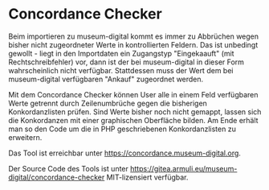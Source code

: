 # Concordance Checker

Beim importieren zu museum-digital kommt es immer zu Abbrüchen wegen bisher nicht zugeordneter Werte in kontrollierten Feldern. Das ist unbedingt gewollt - liegt in den Importdaten ein Zugangstyp "Eingekaauft" (mit Rechtschreibfehler) vor, dann ist der bei museum-digital in dieser Form wahrscheinlich nicht verfügbar. Stattdessen muss der Wert dem bei museum-digital verfügbaren "Ankauf" zugeordnet werden.

Mit dem Concordance Checker können User alle in einem Feld verfügbaren Werte getrennt durch Zeilenumbrüche gegen die bisherigen Konkordanzlisten prüfen. Sind Werte bisher noch nicht gemappt, lassen sich die Konkordanzen mit einer graphischen Oberfläche bilden. Am Ende erhält man so den Code um die in PHP geschriebenen Konkordanzlisten zu erweitern.

Das Tool ist erreichbar unter <https://concordance.museum-digital.org>.

Der Source Code des Tools ist unter <https://gitea.armuli.eu/museum-digital/concordance-checker> MIT-lizensiert verfügbar.
